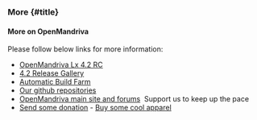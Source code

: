 ### More {#title}

#### More on OpenMandriva

Please follow below links for more information:
​
- [OpenMandriva Lx 4.2 RC](https://sourceforge.net/projects/openmandriva/files/release/4.2/)
- [4.2 Release Gallery](https://gallery.openmandriva.org/index.php?/category/37)
- [Automatic Build Farm](https://abf.openmandriva.org)
- [Our github repositories](https://github.com/OpenMandrivaAssociation)
- [OpenMandriva main site and forums](https://openmandriva.org)
​
Support us to keep up the pace
​
- [Send some donation](https://www.openmandriva.org/en/Donate)
​- [Buy some cool apparel](https://www.hellotux.com/openmandriva)

